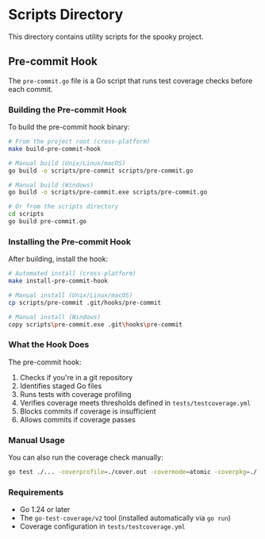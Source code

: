 # Scripts Directory

This directory contains utility scripts for the spooky project.

## Pre-commit Hook

The `pre-commit.go` file is a Go script that runs test coverage checks before each commit.

### Building the Pre-commit Hook

To build the pre-commit hook binary:

```bash
# From the project root (cross-platform)
make build-pre-commit-hook

# Manual build (Unix/Linux/macOS)
go build -o scripts/pre-commit scripts/pre-commit.go

# Manual build (Windows)
go build -o scripts/pre-commit.exe scripts/pre-commit.go

# Or from the scripts directory
cd scripts
go build pre-commit.go
```

### Installing the Pre-commit Hook

After building, install the hook:

```bash
# Automated install (cross-platform)
make install-pre-commit-hook

# Manual install (Unix/Linux/macOS)
cp scripts/pre-commit .git/hooks/pre-commit

# Manual install (Windows)
copy scripts\pre-commit.exe .git\hooks\pre-commit
```

### What the Hook Does

The pre-commit hook:
1. Checks if you're in a git repository
2. Identifies staged Go files
3. Runs tests with coverage profiling
4. Verifies coverage meets thresholds defined in `tests/testcoverage.yml`
5. Blocks commits if coverage is insufficient
6. Allows commits if coverage passes

### Manual Usage

You can also run the coverage check manually:

```bash
go test ./... -coverprofile=./cover.out -covermode=atomic -coverpkg=./... && go run github.com/vladopajic/go-test-coverage/v2@latest --config=./tests/testcoverage.yml
```

### Requirements

- Go 1.24 or later
- The `go-test-coverage/v2` tool (installed automatically via `go run`)
- Coverage configuration in `tests/testcoverage.yml` 